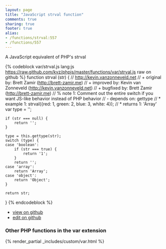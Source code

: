 ```yaml
---
layout: page
title: "JavaScript strval function"
comments: true
sharing: true
footer: true
alias:
- /functions/strval:557
- /functions/557
---
```

<!-- Generated by Rakefile:build -->
A JavaScript equivalent of PHP's strval

{% codeblock var/strval.js lang:js https://raw.github.com/kvz/phpjs/master/functions/var/strval.js raw on github %}
function strval (str) {
    // http://kevin.vanzonneveld.net
    // +   original by: Brett Zamir (http://brett-zamir.me)
    // +   improved by: Kevin van Zonneveld (http://kevin.vanzonneveld.net)
    // +   bugfixed by: Brett Zamir (http://brett-zamir.me)
    // %        note 1: Comment out the entire switch if you want JS-like behavior instead of PHP behavior
    // -    depends on: gettype
    // *     example 1: strval({red: 1, green: 2, blue: 3, white: 4});
    // *     returns 1: 'Array'
    var type = '';

    if (str === null) {
        return '';
    }

    type = this.gettype(str);
    switch (type) {
    case 'boolean':
        if (str === true) {
            return '1';
        }
        return '';
    case 'array':
        return 'Array';
    case 'object':
        return 'Object';
    }

    return str;
}
{% endcodeblock %}

 - [view on github](https://github.com/kvz/phpjs/blob/master/functions/var/strval.js)
 - [edit on github](https://github.com/kvz/phpjs/edit/master/functions/var/strval.js)

### Other PHP functions in the var extension
{% render_partial _includes/custom/var.html %}
